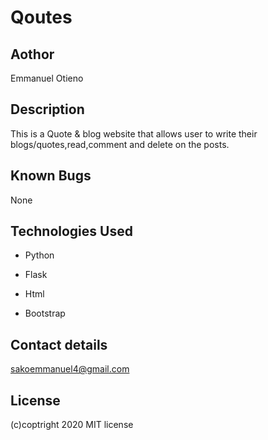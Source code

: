 # Qoutes

## Aothor

 Emmanuel Otieno

 ## Description

 This is a Quote & blog website that allows user to write their blogs/quotes,read,comment and delete on the posts.

 ## Known Bugs

 None

 ## Technologies Used

 * Python
 * Flask
 * Html

 * Bootstrap

 ## Contact details
 sakoemmanuel4@gmail.com

 ## License

 (c)coptright 2020
 MIT license
